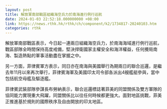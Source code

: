 ```yaml
---
layout: post
title: 解放軍南部戰區組織海空兵力於南海進行例行巡航
date: 2024-01-03 22:52:18.000000000 +08:00
link: https://news.rthk.hk/rthk/ch/component/k2/1734817-20240103.htm
categories: rthk
---
```


解放軍南部戰區表示，今日起一連兩日組織海空兵力，於南海海域進行例行巡航，戰區部隊全時間保持高度戒備，堅決捍衛國家主權安全和海洋權益，任何攪局南海、製造熱點的軍事活動盡在掌握之中。

另一方面，菲律賓軍方表示，同日亦在南海與美國舉行為期兩日的聯合巡邏，是繼去年11月以來再次舉行，菲律賓海軍及美國印太司令部各派出4艘艦艇參與，當中包括航空母艦及驅逐艦。

菲律賓武裝部隊參謀長布勞納表示，聯合巡邏標誌著菲美的同盟關係及雙方軍隊的協同能力實現重大飛躍，同盟關係比以往任何時候都更強大。面對地區挑戰，菲美正推進基於規則的國際秩序及自由開放的印太地區。
